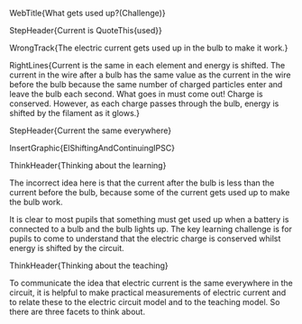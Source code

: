 WebTitle{What gets used up?(Challenge)}

StepHeader{Current is QuoteThis{used}}

WrongTrack{The electric current gets used up in the bulb to make it work.}

RightLines{Current is the same in each element and energy is shifted. The current in the wire after a bulb has the same value as the current in the wire before the bulb because the same number of charged particles enter and leave the bulb each second. What goes in must come out! Charge is conserved. However, as each charge passes through the bulb, energy is shifted by the filament as it glows.}

StepHeader{Current the same everywhere}

InsertGraphic{ElShiftingAndContinuingIPSC}

ThinkHeader{Thinking about the learning}

The incorrect idea here is that the current after the bulb is less than the current before the bulb, because some of the current gets used up to make the bulb work.

It is clear to most pupils that something must get used up when a battery is connected to a bulb and the bulb lights up. The key learning challenge is for pupils to come to understand that the electric charge is conserved whilst energy is shifted by the circuit. 

ThinkHeader{Thinking about the teaching}

To communicate the idea that electric current is the same everywhere in the circuit, it is helpful to make practical measurements of electric current and to relate these to the electric circuit model and to the teaching model. So there are three facets to think about.

